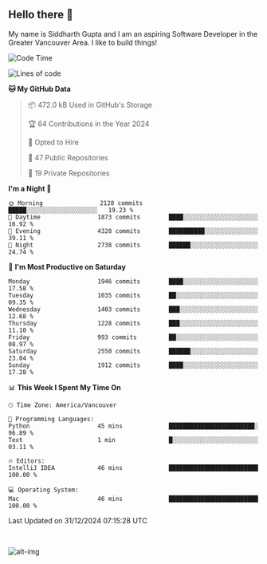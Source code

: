 ## Hello there :wave:

My name is Siddharth Gupta and I am an aspiring Software Developer in the Greater Vancouver Area. I like to build things!

<!-- ![gif](https://github.com/siddg97/siddg97/blob/master/dino.gif) -->

<!--START_SECTION:waka-->
![Code Time](http://img.shields.io/badge/Code%20Time-2%2C004%20hrs%207%20mins-blue)

![Lines of code](https://img.shields.io/badge/From%20Hello%20World%20I%27ve%20Written-15.7%20million%20lines%20of%20code-blue)

**🐱 My GitHub Data** 

> 📦 472.0 kB Used in GitHub's Storage 
 > 
> 🏆 64 Contributions in the Year 2024
 > 
> 💼 Opted to Hire
 > 
> 📜 47 Public Repositories 
 > 
> 🔑 19 Private Repositories 
 > 
**I'm a Night 🦉** 

```text
🌞 Morning                2128 commits        █████░░░░░░░░░░░░░░░░░░░░   19.23 % 
🌆 Daytime                1873 commits        ████░░░░░░░░░░░░░░░░░░░░░   16.92 % 
🌃 Evening                4328 commits        ██████████░░░░░░░░░░░░░░░   39.11 % 
🌙 Night                  2738 commits        ██████░░░░░░░░░░░░░░░░░░░   24.74 % 
```
📅 **I'm Most Productive on Saturday** 

```text
Monday                   1946 commits        ████░░░░░░░░░░░░░░░░░░░░░   17.58 % 
Tuesday                  1035 commits        ██░░░░░░░░░░░░░░░░░░░░░░░   09.35 % 
Wednesday                1403 commits        ███░░░░░░░░░░░░░░░░░░░░░░   12.68 % 
Thursday                 1228 commits        ███░░░░░░░░░░░░░░░░░░░░░░   11.10 % 
Friday                   993 commits         ██░░░░░░░░░░░░░░░░░░░░░░░   08.97 % 
Saturday                 2550 commits        ██████░░░░░░░░░░░░░░░░░░░   23.04 % 
Sunday                   1912 commits        ████░░░░░░░░░░░░░░░░░░░░░   17.28 % 
```


📊 **This Week I Spent My Time On** 

```text
🕑︎ Time Zone: America/Vancouver

💬 Programming Languages: 
Python                   45 mins             ████████████████████████░   96.89 % 
Text                     1 min               █░░░░░░░░░░░░░░░░░░░░░░░░   03.11 % 

🔥 Editors: 
IntelliJ IDEA            46 mins             █████████████████████████   100.00 % 

💻 Operating System: 
Mac                      46 mins             █████████████████████████   100.00 % 
```


 Last Updated on 31/12/2024 07:15:28 UTC
<!--END_SECTION:waka-->

<br>

![alt-img](https://github-readme-stats.vercel.app/api?username=siddg97&count_private=true&theme=nightowl&show_icons=true)

